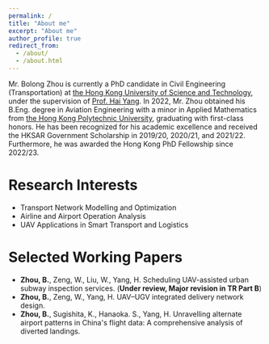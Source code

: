 ```yaml
---
permalink: /
title: "About me"
excerpt: "About me"
author_profile: true
redirect_from: 
  - /about/
  - /about.html
---
```



Mr. Bolong Zhou is currently a PhD candidate in Civil Engineering (Transportation) at [the Hong Kong University of Science and Technology](https://hkust.edu.hk/), under the supervision of  [Prof. Hai Yang](http://cehyang.people.ust.hk/). In 2022, Mr. Zhou obtained his B.Eng. degree in Aviation Engineering with a minor in Applied Mathematics from [the Hong Kong Polytechnic University](https://www.polyu.edu.hk/), graduating with first-class honors. He has been recognized for his academic excellence and received the HKSAR Government Scholarship in 2019/20, 2020/21, and 2021/22. Furthermore, he was awarded the Hong Kong PhD Fellowship since 2022/23.


Research Interests
======
- Transport Network Modelling and Optimization
- Airline and Airport Operation Analysis
- UAV Applications in Smart Transport and Logistics

Selected Working Papers
======
- **Zhou, B.**, Zeng, W., Liu, W., Yang, H. Scheduling UAV-assisted urban subway inspection services. (**Under review, Major revision in TR Part B**)
- **Zhou, B.**, Zeng, W., Yang, H. UAV–UGV integrated delivery network design.
- **Zhou, B.**, Sugishita, K., Hanaoka. S., Yang, H. Unravelling alternate airport patterns in China's flight data: A comprehensive analysis of diverted landings.
 

